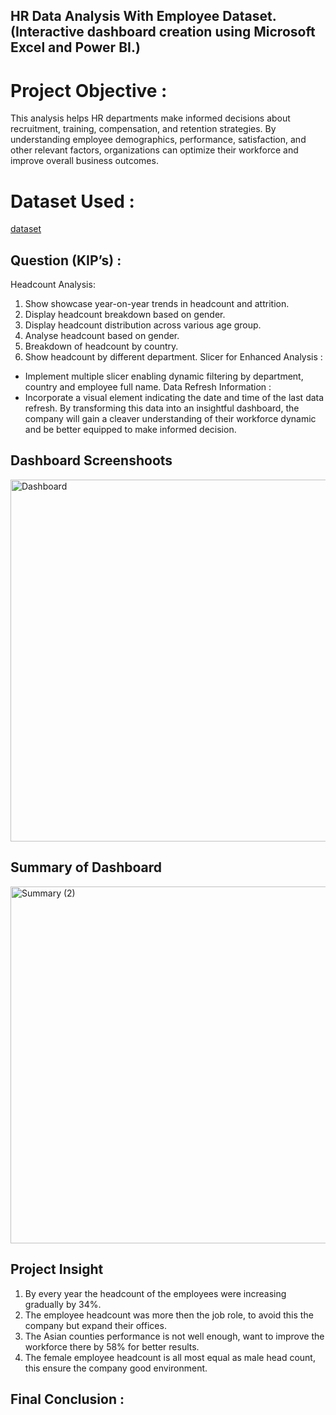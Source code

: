## HR Data Analysis With Employee Dataset.(Interactive dashboard creation using Microsoft Excel and Power BI.)

# Project Objective :

This analysis helps HR departments make informed decisions about recruitment, training, compensation, and retention strategies. By understanding employee demographics, performance, satisfaction, and other relevant factors, organizations can optimize their workforce and improve overall business outcomes.

# Dataset Used :

<a href="https://drive.google.com/drive/folders/1lCCKfdMWeQWrg39Fzg7wkLCU8fFnvVM7">dataset<a/>

##  Question (KIP’s) :

Headcount Analysis:
1.	Show showcase year-on-year trends in headcount and attrition.
2.	Display headcount breakdown based on gender.
3.	Display headcount distribution across various age group.
4.	Analyse headcount based on gender.
5.	Breakdown of headcount by country.
6.	Show headcount by different department.
Slicer for Enhanced Analysis :
-	Implement multiple slicer enabling dynamic filtering by department, country and employee full name.
Data Refresh Information :
-	Incorporate a visual element indicating the date and time of the last data refresh.
By transforming this data into an insightful dashboard, the company will gain a cleaver understanding of their workforce dynamic and be better equipped to make informed decision.

## Dashboard Screenshoots 

<img width="579" alt="Dashboard" src="https://github.com/user-attachments/assets/74080ace-a574-4aa7-be99-adb069ec178e" />

## Summary of Dashboard 

<img width="571" alt="Summary (2)" src="https://github.com/user-attachments/assets/7d75ac32-fa20-4077-adb5-000259221ebf" />

##  Project Insight 

1.	By every year the headcount of the employees were increasing gradually by 34%.
2.	The employee headcount was more then the job role, to avoid this the company but expand their offices.
3.	The Asian counties performance is not well enough, want to improve the workforce there by 58% for better results. 
4.	The female employee headcount is all most equal as male head count, this ensure the company good environment.

## Final Conclusion :



